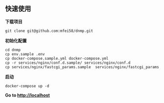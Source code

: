 ## 快速使用

**下载项目**

```
git clone git@github.com:mfei58/dnmp.git
```

**初始化配置**

```
cd dnmp 
cp env.sample .env
cp docker-compose.sample.yml docker-compose.yml
cp -r services/nginx/conf.d.sample/ services/nginx/conf.d
cp services/nginx/fastcgi_params.sample  services/nginx/fastcgi_params
```

**启动**

```
docker-compose up -d 
```

**Go to [http://localhost](http://localhost)**

